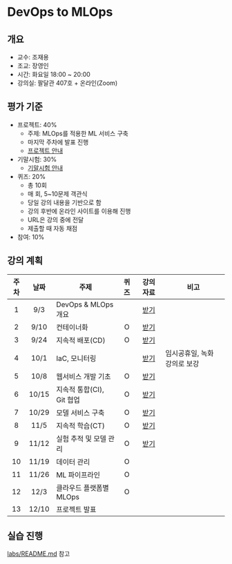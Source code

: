 # DevOps to MLOps


## 개요

- 교수: 조재용
- 조교: 장영인
- 시간: 화요일 18:00 ~ 20:00
- 강의실: 팔달관 407호 + 온라인(Zoom)


## 평가 기준

- 프로젝트: 40%
  - 주제: MLOps를 적용한 ML 서비스 구축
  - 마지막 주차에 발표 진행
  - [프로젝트 안내](PROJECT.md)
- 기말시험: 30%
  - [기말시험 안내](FINAL_EXAM.md)
- 퀴즈: 20%
  - 총 10회
  - 매 회, 5~10문제 객관식
  - 당일 강의 내용을 기반으로 함
  - 강의 후반에 온라인 사이트를 이용해 진행
  - URL은 강의 중에 전달
  - 제출할 때 자동 채점
- 참여: 10%


## 강의 계획

| 주차 | 날짜 | 주제 | 퀴즈 | 강의 자료 | 비고 |
| :-: | :-: | --- | :-: | :-: | --- |
| 1 | 9/3 | DevOps & MLOps 개요 |  | [받기](https://drive.google.com/file/d/1y9JCPnSdDQS-Whd1O8jIND24sKquDeDY/view?usp=sharing) | |
| 2 | 9/10 | 컨테이너화 | O | [받기](https://drive.google.com/file/d/1HvKxXq8qP2S8gu6TtvzKT4zLPDlGFCwq/view?usp=drive_link) | |
| 3 | 9/24 | 지속적 배포(CD) | O | [받기](https://drive.google.com/file/d/1pLpPUuE-WzQ_Lcj6VTumiHHakr7XGHmx/view?usp=drive_link) | |
| 4 | 10/1 | IaC, 모니터링 | | [받기](https://drive.google.com/file/d/1o8QZ2R4Icn-ws7AQbitxl6IC9Abm1xch/view?usp=drive_link) | 임시공휴일, 녹화 강의로 보강 |
| 5 | 10/8 | 웹서비스 개발 기초 | O | [받기](https://drive.google.com/file/d/1vdskmOYHZOs_sffFJzv6g5GYvoEvj45A/view?usp=drive_link) | |
| 6 | 10/15 | 지속적 통합(CI), Git 협업 | O | [받기](https://drive.google.com/file/d/1lkLIdYoxkvuGBMb2YNa7UlhM84JE97Jf/view?usp=drive_link) | |
| 7 | 10/29 | 모델 서비스 구축 | O | [받기](https://drive.google.com/file/d/1OSaVAflh-ZrjM67i-v9Yw6GVxCQAUXWe/view?usp=drive_link) | |
| 8 | 11/5 | 지속적 학습(CT) | O | [받기](https://drive.google.com/file/d/1MaGQBhKA0bZ5Dzz0go6S5mmGmvsK4bD6/view?usp=drive_link) | |
| 9 | 11/12 | 실험 추적 및 모델 관리 | O | [받기](https://drive.google.com/file/d/1vzp3k7kpVhf-kKcD9zyjPU5Npm9_SAUv/view?usp=drive_link) | |
| 10 | 11/19 | 데이터 관리 | O | | |
| 11 | 11/26 | ML 파이프라인 | O | | |
| 12 | 12/3 | 클라우드 플랫폼별 MLOps | O | | |
| 13 | 12/10 | 프로젝트 발표 | | | |


## 실습 진행

[labs/README.md](labs/README.md) 참고
